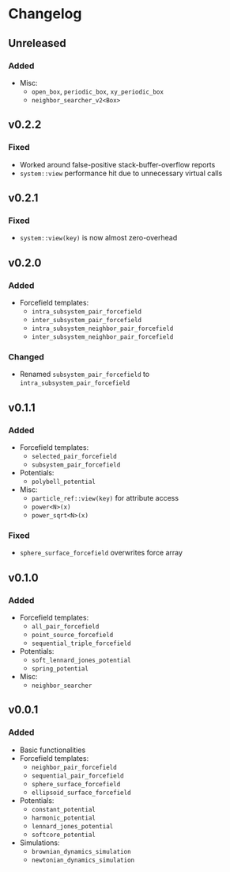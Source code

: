 # Changelog

## Unreleased

### Added

- Misc:
  - `open_box`, `periodic_box`, `xy_periodic_box`
  - `neighbor_searcher_v2<Box>`


## v0.2.2

### Fixed

- Worked around false-positive stack-buffer-overflow reports
- `system::view` performance hit due to unnecessary virtual calls

## v0.2.1

### Fixed

- `system::view(key)` is now almost zero-overhead

## v0.2.0

### Added

- Forcefield templates:
  - `intra_subsystem_pair_forcefield`
  - `inter_subsystem_pair_forcefield`
  - `intra_subsystem_neighbor_pair_forcefield`
  - `inter_subsystem_neighbor_pair_forcefield`

### Changed

- Renamed `subsystem_pair_forcefield` to `intra_subsystem_pair_forcefield`

## v0.1.1

### Added

- Forcefield templates:
  - `selected_pair_forcefield`
  - `subsystem_pair_forcefield`
- Potentials:
  - `polybell_potential`
- Misc:
  - `particle_ref::view(key)` for attribute access
  - `power<N>(x)`
  - `power_sqrt<N>(x)`

### Fixed

- `sphere_surface_forcefield` overwrites force array

## v0.1.0

### Added

- Forcefield templates:
  - `all_pair_forcefield`
  - `point_source_forcefield`
  - `sequential_triple_forcefield`
- Potentials:
  - `soft_lennard_jones_potential`
  - `spring_potential`
- Misc:
  - `neighbor_searcher`

## v0.0.1

### Added

- Basic functionalities
- Forcefield templates:
  - `neighbor_pair_forcefield`
  - `sequential_pair_forcefield`
  - `sphere_surface_forcefield`
  - `ellipsoid_surface_forcefield`
- Potentials:
  - `constant_potential`
  - `harmonic_potential`
  - `lennard_jones_potential`
  - `softcore_potential`
- Simulations:
  - `brownian_dynamics_simulation`
  - `newtonian_dynamics_simulation`
